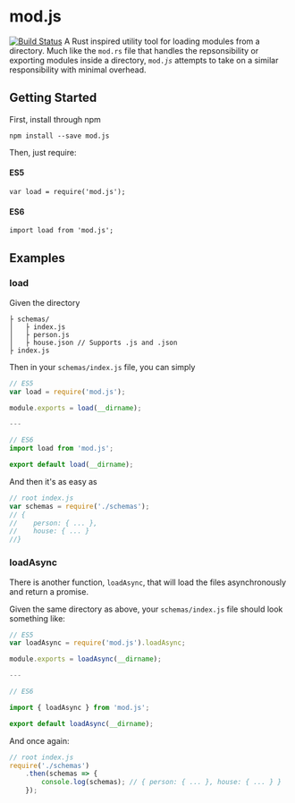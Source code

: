 # mod.js
[![Build Status](https://travis-ci.org/zack37/mod.js.svg?branch=master)](https://travis-ci.org/zack37/mod.js)
A Rust inspired utility tool for loading modules from a directory. Much like the `mod.rs` file that handles the repsonsibility or exporting modules inside a directory, <code>mod.<i>js</i></code> attempts to take on a similar responsibility with minimal overhead.

## Getting Started
First, install through npm

`npm install --save mod.js`

Then, just require:

#### ES5
`var load = require('mod.js');`

#### ES6
`import load from 'mod.js';`

## Examples

### load
Given the directory
```
├ schemas/
│   ├ index.js
│   ├ person.js
│   ├ house.json // Supports .js and .json
├ index.js
```
Then in your `schemas/index.js` file, you can simply
```js
// ES5
var load = require('mod.js');

module.exports = load(__dirname);

---

// ES6
import load from 'mod.js';

export default load(__dirname);
```
And then it's as easy as
```js
// root index.js
var schemas = require('./schemas');
// {
//    person: { ... },
//    house: { ... }
//}
```

### loadAsync
There is another function, `loadAsync`, that will load the files asynchronously and return a promise.

Given the same directory as above, your `schemas/index.js` file should look something like:
```js
// ES5
var loadAsync = require('mod.js').loadAsync; 

module.exports = loadAsync(__dirname);

---

// ES6

import { loadAsync } from 'mod.js';

export default loadAsync(__dirname);
``` 
And once again:
```js
// root index.js
require('./schemas')
    .then(schemas => {
        console.log(schemas); // { person: { ... }, house: { ... } }
    });
```
